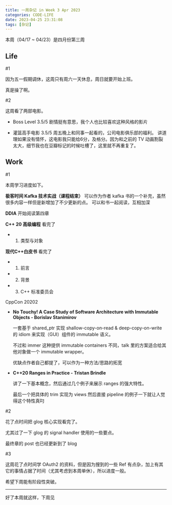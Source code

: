 ```yaml
---
title: 一周杂记 in Week 3 Apr 2023
categories: CODE-LIFE
date: 2023-04-25 23:31:08
tags: [杂记]
---
```

本周（04/17 ~ 04/23）是四月份第三周

## Life

\#1

因为五一假期调休，这周只有周六一天休息，周日就要开始上班。

真是操了啊。

\#2

这周看了两部电影。

- Boss Level 3.5/5
  剧情挺有意思，我个人也比较喜欢这种风格的影片

- 灌篮高手电影 3.5/5
  周五晚上和同事一起看的，公司电影俱乐部的福利。
  讲道理如果没有情怀，这电影我只能给6分，及格分。因为和之前的 TV 动画割裂太大，细节我也在豆瓣标记的时候吐槽了，这里就不再重复了。

## Work

\#1

本周学习进度如下。

**极客时间 Kafka 技术实战（课程结束）**
    可以作为作者 kafka 书的一个补充，虽然很多内容一样但是新增加了不少更新的点。
    可以和书一起阅读，互相加深

**DDIA**
    开始阅读第四章

**C++ 20 高级编程** 看完了

- 1. 类型与对象

**现代C++白皮书** 看完了

- 1. 前言
- 2. 背景
- 3. C++ 标准委员会

CppCon 20202

- **No Touchy! A Case Study of Software Architecture with Immutable Objects - Borislav Stanimirov**

    一套基于 shared_ptr 实现 shallow-copy-on-read & deep-copy-on-write 的 idiom 来实现（GUI）组件的 immutable 语义。

    不过和 immer 这种提供 immutable containers 不同，talk 里的方案适合给其他对象做一个 immutable wrapper。

    优缺点作者自己都提了，可以作为一种方法/思路的拓宽

- ****C++20 Ranges in Practice - Tristan Brindle****

    讲了一下基本概念，然后通过几个例子来展示 ranges 的强大特性。

    最后一个把具体的 trim 实现为 views 然后直接 pipeline 的例子一下就让人觉得这个特性真叼

\#2

花了点时间把 glog 核心实现看完了。

尤其过了一下 glog 的 signal handler 使用的一些要点。

最终章的 post 也已经更新到了 blog

\#3

这周花了点时间学 OAuth2 的资料，但是因为搜到的一些 Ref 有点杂，加上有其它的事情占据了时间（尤其考虑到本周单休），所以进度一般。

希望下周能有阶段性突破。

---

好了本周就这样，下周见
